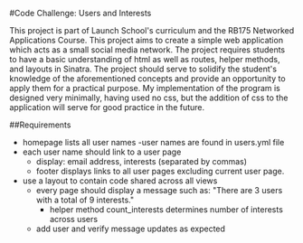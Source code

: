 #Code Challenge: Users and Interests

This project is part of Launch School's curriculum and the RB175 Networked Applications Course.
This project aims to create a simple web application which acts as a small social media network.
The project requires students to have a basic understanding of html as well as routes, helper methods, and layouts in Sinatra.
The project should serve to solidify the student's knowledge of the aforementioned concepts and provide an opportunity to apply
them for a practical purpose. My implementation of the program is designed very minimally, having used no css, but the addition
of css to the application will serve for good practice in the future.

##Requirements
  - homepage lists all user names
    -user names are found in users.yml file
  - each user name should link to a user page
    - display: email address, interests (separated by commas)
    - footer displays links to all user pages excluding current user page.
  - use a layout to contain code shared across all views
    - every page should display a message such as: "There are 3 users with a total of 9 interests."
      - helper method count_interests determines number of interests across users
    - add user and verify message updates as expected
